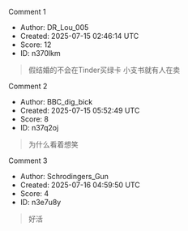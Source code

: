 Comment 1

- Author: DR_Lou_005
- Created: 2025-07-15 02:46:14 UTC
- Score: 12
- ID: n370lkm

> 假结婚的不会在Tinder买绿卡 小支书就有人在卖

Comment 2

- Author: BBC_dig_bick
- Created: 2025-07-15 05:52:49 UTC
- Score: 8
- ID: n37q2oj

> 为什么看着想笑

Comment 3

- Author: Schrodingers_Gun
- Created: 2025-07-16 04:59:50 UTC
- Score: 4
- ID: n3e7u8y

> 好活
